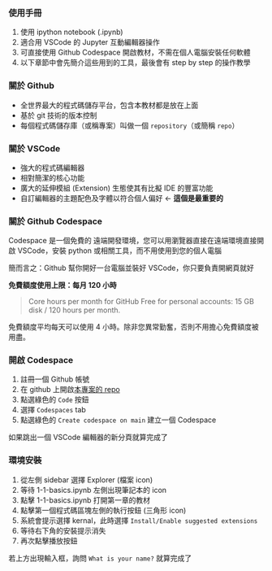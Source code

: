 ### 使用手冊

1. 使用 ipython notebook (.ipynb)
2. 適合用 VSCode 的 Jupyter 互動編輯器操作
3. 可直接使用 Github Codespace 開啟教材，不需在個人電腦安裝任何軟體
4. 以下章節中會先簡介這些用到的工具，最後會有 step by step 的操作教學

### 關於 Github
 - 全世界最大的程式碼儲存平台，包含本教材都是放在上面
 - 基於 git 技術的版本控制
 - 每個程式碼儲存庫（或稱專案）叫做一個 `repository`（或簡稱 `repo`）

### 關於 VSCode
 - 強大的程式碼編輯器
 - 相對簡潔的核心功能
 - 廣大的延伸模組 (Extension) 生態使其有比擬 IDE 的豐富功能
 - 自訂編輯器的主題配色及字體以符合個人偏好 <- **這個是最重要的**

### 關於 Github Codespace
Codespace 是一個免費的 遠端開發環境，您可以用瀏覽器直接在遠端環境直接開啟 VSCode，安裝 python 或相關工具，而不用使用到您的個人電腦

簡而言之：Github 幫你開好一台電腦並裝好 VSCode，你只要負責開網頁就好

**免費額度使用上限：每月 120 小時**
> Core hours per month for GitHub Free for personal accounts: 15 GB disk / 120 hours per month.

免費額度平均每天可以使用 4 小時。除非您異常勤奮，否則不用擔心免費額度被用盡。

### 開啟 Codespace
1. 註冊一個 Github 帳號
2. 在 github 上開啟[本專案的 repo](https://github.com/RIDCorix/python-interactive-textbook)
3. 點選綠色的 `Code` 按鈕
4. 選擇 `Codespaces` tab
5. 點選綠色的 `Create codespace on main` 建立一個 Codespace

如果跳出一個 VSCode 編輯器的新分頁就算完成了

### 環境安裝
1. 從左側 sidebar 選擇 Explorer (檔案 icon)
2. 等待 1-1-basics.ipynb 左側出現筆記本的 icon
3. 點擊 1-1-basics.ipynb 打開第一章的教材
4. 點擊第一個程式碼區塊左側的執行按鈕 (三角形 icon)
5. 系統會提示選擇 kernal，此時選擇 `Install/Enable suggested extensions`
6. 等待右下角的安裝提示消失
7. 再次點擊播放按鈕

若上方出現輸入框，詢問 `What is your name?` 就算完成了